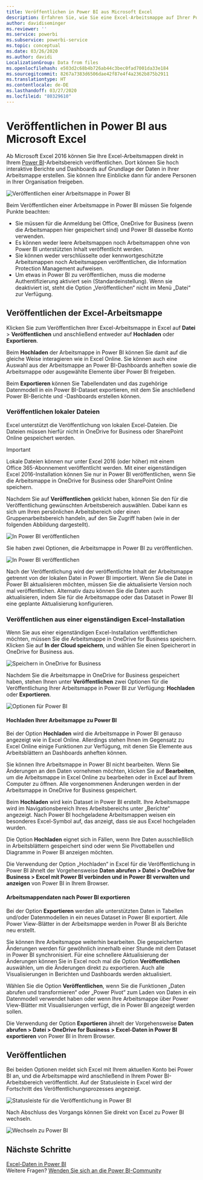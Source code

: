 ```yaml
---
title: Veröffentlichen in Power BI aus Microsoft Excel
description: Erfahren Sie, wie Sie eine Excel-Arbeitsmappe auf Ihrer Power BI-Website veröffentlichen.
author: davidiseminger
ms.reviewer: ''
ms.service: powerbi
ms.subservice: powerbi-service
ms.topic: conceptual
ms.date: 03/26/2020
ms.author: davidi
LocalizationGroup: Data from files
ms.openlocfilehash: e503d2c68b4b726ab44c3bec0fad7001da33e184
ms.sourcegitcommit: 8267a7383d6506dae42f87e4f4a2362b875b2911
ms.translationtype: HT
ms.contentlocale: de-DE
ms.lasthandoff: 03/27/2020
ms.locfileid: "80329610"
---
```

# <a name="publish-to-power-bi-from-microsoft-excel"></a>Veröffentlichen in Power BI aus Microsoft Excel
Ab Microsoft Excel 2016 können Sie Ihre Excel-Arbeitsmappen direkt in Ihrem [Power BI](https://powerbi.microsoft.com)-Arbeitsbereich veröffentlichen. Dort können Sie hoch interaktive Berichte und Dashboards auf Grundlage der Daten in Ihrer Arbeitsmappe erstellen. Sie können Ihre Einblicke dann für andere Personen in Ihrer Organisation freigeben.

![Veröffentlichen einer Arbeitsmappe in Power BI](media/service-publish-from-excel/pbi_uploadexport2.png)

Beim Veröffentlichen einer Arbeitsmappe in Power BI müssen Sie folgende Punkte beachten:

* Sie müssen für die Anmeldung bei Office, OneDrive for Business (wenn die Arbeitsmappen hier gespeichert sind) und Power BI dasselbe Konto verwenden.
* Es können weder leere Arbeitsmappen noch Arbeitsmappen ohne von Power BI unterstützten Inhalt veröffentlicht werden.
* Sie können weder verschlüsselte oder kennwortgeschützte Arbeitsmappen noch Arbeitsmappen veröffentlichen, die Information Protection Management aufweisen.
* Um etwas in Power BI zu veröffentlichen, muss die moderne Authentifizierung aktiviert sein (Standardeinstellung). Wenn sie deaktiviert ist, steht die Option „Veröffentlichen“ nicht im Menü „Datei“ zur Verfügung.

## <a name="publish-your-excel-workbook"></a>Veröffentlichen der Excel-Arbeitsmappe
Klicken Sie zum Veröffentlichen Ihrer Excel-Arbeitsmappe in Excel auf **Datei** > **Veröffentlichen** und anschließend entweder auf **Hochladen** oder **Exportieren**.

Beim **Hochladen** der Arbeitsmappe in Power BI können Sie damit auf die gleiche Weise interagieren wie in Excel Online. Sie können auch eine Auswahl aus der Arbeitsmappe an Power BI-Dashboards anheften sowie die Arbeitsmappe oder ausgewählte Elemente über Power BI freigeben.

Beim **Exportieren** können Sie Tabellendaten und das zugehörige Datenmodell in ein Power BI-Dataset exportieren, mit dem Sie anschließend Power BI-Berichte und -Dashboards erstellen können.

### <a name="local-file-publishing"></a>Veröffentlichen lokaler Dateien
Excel unterstützt die Veröffentlichung von lokalen Excel-Dateien. Die Dateien müssen hierfür nicht in OneDrive for Business oder SharePoint Online gespeichert werden.

> [!IMPORTANT]
> Lokale Dateien können nur unter Excel 2016 (oder höher) mit einem Office 365-Abonnement veröffentlicht werden. Mit einer eigenständigen Excel 2016-Installation können Sie nur in Power BI veröffentlichen, wenn Sie die Arbeitsmappe in OneDrive for Business oder SharePoint Online speichern.
> 

Nachdem Sie auf **Veröffentlichen** geklickt haben, können Sie den für die Veröffentlichung gewünschten Arbeitsbereich auswählen. Dabei kann es sich um Ihren persönlichen Arbeitsbereich oder einen Gruppenarbeitsbereich handeln, auf den Sie Zugriff haben (wie in der folgenden Abbildung dargestellt).

![In Power BI veröffentlichen](media/service-publish-from-excel/pbi_choose_workspace.png)

Sie haben zwei Optionen, die Arbeitsmappe in Power BI zu veröffentlichen.

![In Power BI veröffentlichen](media/service-publish-from-excel/pbi_uploadexport3.png)

Nach der Veröffentlichung wird der veröffentlichte Inhalt der Arbeitsmappe getrennt von der lokalen Datei in Power BI importiert. Wenn Sie die Datei in Power BI aktualisieren möchten, müssen Sie die aktualisierte Version noch mal veröffentlichen. Alternativ dazu können Sie die Daten auch aktualisieren, indem Sie für die Arbeitsmappe oder das Dataset in Power BI eine geplante Aktualisierung konfigurieren.

### <a name="publishing-from-a-standalone-excel-installation"></a>Veröffentlichen aus einer eigenständigen Excel-Installation
Wenn Sie aus einer eigenständigen Excel-Installation veröffentlichen möchten, müssen Sie die Arbeitsmappe in OneDrive for Business speichern. Klicken Sie auf **In der Cloud speichern**, und wählen Sie einen Speicherort in OneDrive for Business aus.

![Speichern in OneDrive for Business](media/service-publish-from-excel/pbi_savetoonedrive2.png)

Nachdem Sie die Arbeitsmappe in OneDrive for Business gespeichert haben, stehen Ihnen unter **Veröffentlichen** zwei Optionen für die Veröffentlichung Ihrer Arbeitsmappe in Power BI zur Verfügung: **Hochladen** oder **Exportieren**.

![Optionen für Power BI](media/service-publish-from-excel/pbi_uploadexport2.png)

#### <a name="upload-your-workbook-to-power-bi"></a>Hochladen Ihrer Arbeitsmappe zu Power BI
Bei der Option **Hochladen** wird die Arbeitsmappe in Power BI genauso angezeigt wie in Excel Online. Allerdings stehen Ihnen im Gegensatz zu Excel Online einige Funktionen zur Verfügung, mit denen Sie Elemente aus Arbeitsblättern an Dashboards anheften können.

Sie können Ihre Arbeitsmappe in Power BI nicht bearbeiten. Wenn Sie Änderungen an den Daten vornehmen möchten, klicken Sie auf **Bearbeiten**, um die Arbeitsmappe in Excel Online zu bearbeiten oder in Excel auf Ihrem Computer zu öffnen. Alle vorgenommenen Änderungen werden in der Arbeitsmappe in OneDrive for Business gespeichert.

Beim **Hochladen** wird kein Dataset in Power BI erstellt. Ihre Arbeitsmappe wird im Navigationsbereich Ihres Arbeitsbereichs unter „Berichte“ angezeigt. Nach Power BI hochgeladene Arbeitsmappen weisen ein besonderes Excel-Symbol auf, das anzeigt, dass sie aus Excel hochgeladen wurden.

Die Option **Hochladen** eignet sich in Fällen, wenn Ihre Daten ausschließlich in Arbeitsblättern gespeichert sind oder wenn Sie Pivottabellen und Diagramme in Power BI anzeigen möchten.

Die Verwendung der Option „Hochladen“ in Excel für die Veröffentlichung in Power BI ähnelt der Vorgehensweise **Daten abrufen > Datei > OneDrive for Business > Excel mit Power BI verbinden und in Power BI verwalten und anzeigen** von Power BI in Ihrem Browser.

#### <a name="export-workbook-data-to-power-bi"></a>Arbeitsmappendaten nach Power BI exportieren
Bei der Option **Exportieren** werden alle unterstützten Daten in Tabellen und/oder Datenmodellen in ein neues Dataset in Power BI exportiert. Alle Power View-Blätter in der Arbeitsmappe werden in Power BI als Berichte neu erstellt.

Sie können Ihre Arbeitsmappe weiterhin bearbeiten. Die gespeicherten Änderungen werden für gewöhnlich innerhalb einer Stunde mit dem Dataset in Power BI synchronisiert. Für eine schnellere Aktualisierung der Änderungen können Sie in Excel noch mal die Option **Veröffentlichen** auswählen, um die Änderungen direkt zu exportieren. Auch alle Visualisierungen in Berichten und Dashboards werden aktualisiert.

Wählen Sie die Option **Veröffentlichen**, wenn Sie die Funktionen „Daten abrufen und transformieren“ oder „Power Pivot“ zum Laden von Daten in ein Datenmodell verwendet haben oder wenn Ihre Arbeitsmappe über Power View-Blätter mit Visualisierungen verfügt, die in Power BI angezeigt werden sollen.

Die Verwendung der Option **Exportieren** ähnelt der Vorgehensweise **Daten abrufen > Datei > OneDrive for Business > Excel-Daten in Power BI exportieren** von Power BI in Ihrem Browser.

## <a name="publishing"></a>Veröffentlichen
Bei beiden Optionen meldet sich Excel mit Ihrem aktuellen Konto bei Power BI an, und die Arbeitsmappe wird anschließend in Ihrem Power BI-Arbeitsbereich veröffentlicht. Auf der Statusleiste in Excel wird der Fortschritt des Veröffentlichungsprozesses angezeigt.

![Statusleiste für die Veröffentlichung in Power BI](media/service-publish-from-excel/pbi_publishingstatus.png)

Nach Abschluss des Vorgangs können Sie direkt von Excel zu Power BI wechseln.

![Wechseln zu Power BI](media/service-publish-from-excel/pbi_gotopbi.png)

## <a name="next-steps"></a>Nächste Schritte
[Excel-Daten in Power BI](service-excel-workbook-files.md)  
Weitere Fragen? [Wenden Sie sich an die Power BI-Community](https://community.powerbi.com/)

